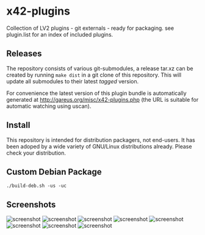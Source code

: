 x42-plugins
===========

Collection of LV2 plugins - git externals - ready for packaging.
see plugin.list for an index of included plugins.

Releases
--------

The repository consists of various git-submodules, a release tar.xz
can be created by running `make dist` in a git clone of this repository.
This will update all submodules to their latest *tagged* version.

For convenience the latest version of this plugin bundle is automatically
generated at http://gareus.org/misc/x42-plugins.php (the URL is suitable
for automatic watching using uscan).

Install
-------

This repository is intended for distribution packagers, not end-users.
It has been adoped by a wide variety of GNU/Linux distributions already.
Please check your distribution.

Custom Debian Package
---------------------

```
./build-deb.sh -us -uc
```

Screenshots
-----------

![screenshot](https://raw.github.com/x42/meters.lv2/master/doc/LV2ebur128.png "EBU R128 Meter GUI")
![screenshot](https://raw.github.com/x42/meters.lv2/master/doc/LV2meters.png "Various Needle Meters in Ardour")
![screenshot](https://raw.github.com/x42/meters.lv2/master/doc/spectr_and_goni.png "Spectum Analyzer and Stereo Phase Scope")
![screenshot](https://raw.github.com/x42/tuna.lv2/master/img/tuna2.png "Tuna with Spectrum display")
![screenshot](https://raw.github.com/x42/sisco.lv2/master/img/sisco4.png "Four Channel Variant")
![screenshot](https://raw.github.com/x42/balance.lv2/master/doc/screenshot_ui.png "Built-in openGL GUI")
![screenshot](https://raw.github.com/x42/xfade.lv2/master/screenshot_ardour.png "Ardour3 and xfade.lv2")
![screenshot](https://raw.github.com/x42/fil4.lv2/master/img/fil4_v2.png "Parametric EQ")
